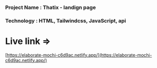 ### Project Name : Thatix - landign page

### Technology : HTML, Tailwindcss, JavaScript, api

# Live link => 
[https://elaborate-mochi-c6d9ac.netlify.app/](https://elaborate-mochi-c6d9ac.netlify.app/)
